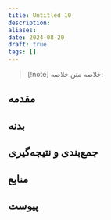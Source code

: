 ```yaml
---
title: Untitled 10
description: 
aliases: 
date: 2024-08-20
draft: true
tags: []
---
```

>[!note] خلاصه
>متن خلاصه:
## مقدمه


## بدنه


## جمع‌بندی و نتیجه‌گیری


## منابع


## پیوست


